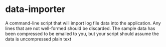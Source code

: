 # data-importer
A command-line script that will import log file data into the application.    Any lines that are not well-formed should be discarded. The sample data    has been compressed to be emailed to you, but your script should assume    the data is uncompressed plain text
